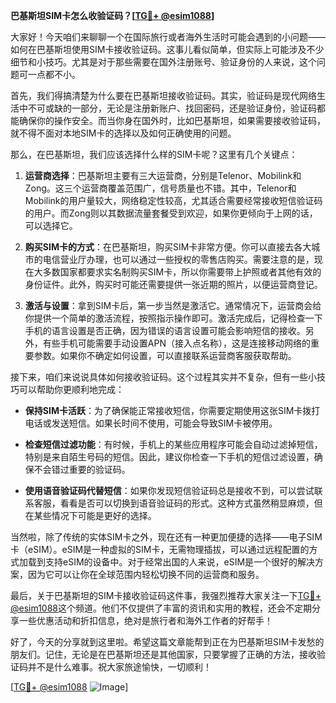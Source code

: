 **巴基斯坦SIM卡怎么收验证码？[[TG💪+ @esim1088](https://t.me/s/esim1088)]**

大家好！今天咱们来聊聊一个在国际旅行或者海外生活时可能会遇到的小问题——如何在巴基斯坦使用SIM卡接收验证码。这事儿看似简单，但实际上可能涉及不少细节和小技巧。尤其是对于那些需要在国外注册账号、验证身份的人来说，这个问题可一点都不小。

首先，我们得搞清楚为什么要在巴基斯坦接收验证码。其实，验证码是现代网络生活中不可或缺的一部分，无论是注册新账户、找回密码，还是验证身份，验证码都能确保你的操作安全。而当你身在国外时，比如巴基斯坦，如果需要接收验证码，就不得不面对本地SIM卡的选择以及如何正确使用的问题。

那么，在巴基斯坦，我们应该选择什么样的SIM卡呢？这里有几个关键点：

1. **运营商选择**：巴基斯坦主要有三大运营商，分别是Telenor、Mobilink和Zong。这三个运营商覆盖范围广，信号质量也不错。其中，Telenor和Mobilink的用户量较大，网络稳定性较高，尤其适合需要经常接收短信验证码的用户。而Zong则以其数据流量套餐受到欢迎，如果你更倾向于上网的话，可以选择它。

2. **购买SIM卡的方式**：在巴基斯坦，购买SIM卡非常方便。你可以直接去各大城市的电信营业厅办理，也可以通过一些授权的零售店购买。需要注意的是，现在大多数国家都要求实名制购买SIM卡，所以你需要带上护照或者其他有效的身份证件。此外，购买时可能还需要提供一张近期的照片，以便运营商登记。

3. **激活与设置**：拿到SIM卡后，第一步当然是激活它。通常情况下，运营商会给你提供一个简单的激活流程，按照指示操作即可。激活完成后，记得检查一下手机的语言设置是否正确，因为错误的语言设置可能会影响短信的接收。另外，有些手机可能需要手动设置APN（接入点名称），这是连接移动网络的重要参数。如果你不确定如何设置，可以直接联系运营商客服获取帮助。

接下来，咱们来说说具体如何接收验证码。这个过程其实并不复杂，但有一些小技巧可以帮助你更顺利地完成：

- **保持SIM卡活跃**：为了确保能正常接收短信，你需要定期使用这张SIM卡拨打电话或发送短信。如果长时间不使用，可能会导致SIM卡被停用。
  
- **检查短信过滤功能**：有时候，手机上的某些应用程序可能会自动过滤掉短信，特别是来自陌生号码的短信。因此，建议你检查一下手机的短信过滤设置，确保不会错过重要的验证码。

- **使用语音验证码代替短信**：如果你发现短信验证码总是接收不到，可以尝试联系客服，看看是否可以切换到语音验证码的形式。这种方式虽然稍显麻烦，但在某些情况下可能是更好的选择。

当然啦，除了传统的实体SIM卡之外，现在还有一种更加便捷的选择——电子SIM卡（eSIM）。eSIM是一种虚拟的SIM卡，无需物理插拔，可以通过远程配置的方式加载到支持eSIM的设备中。对于经常出国的人来说，eSIM是一个很好的解决方案，因为它可以让你在全球范围内轻松切换不同的运营商和服务。

最后，关于巴基斯坦的SIM卡接收验证码这件事，我强烈推荐大家关注一下[TG💪+ @esim1088](https://t.me/s/esim1088)这个频道。他们不仅提供了丰富的资讯和实用的教程，还会不定期分享一些优惠活动和折扣信息，绝对是旅行者和海外工作者的好帮手！

好了，今天的分享就到这里啦。希望这篇文章能帮到正在为巴基斯坦SIM卡发愁的朋友们。记住，无论是在巴基斯坦还是其他国家，只要掌握了正确的方法，接收验证码并不是什么难事。祝大家旅途愉快，一切顺利！

[[TG💪+ @esim1088](https://t.me/s/esim1088) ![Image](https://i.postimg.cc/4NQfJmqS/Snipaste-2025-05-13-00-14-12.png)]